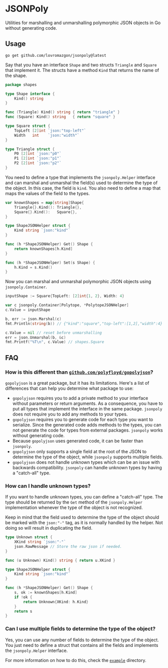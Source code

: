 # JSONPoly

Utilities for marshalling and unmarshalling polymorphic JSON objects in Go
without generating code.

## Usage

```
go get github.com/lovromazgon/jsonpoly@latest
```

Say that you have an interface `Shape` and two structs `Triangle` and `Square`
that implement it. The structs have a method `Kind` that returns the name of
the shape.

```go
package shapes

type Shape interface {
	Kind() string
}

func (Triangle) Kind() string { return "triangle" }
func (Square) Kind() string   { return "square" }

type Square struct {
	TopLeft [2]int `json:"top-left"`
	Width   int    `json:"width"`
}

type Triangle struct {
	P0 [2]int `json:"p0"`
	P1 [2]int `json:"p1"`
	P2 [2]int `json:"p2"`
}
```

You need to define a type that implements the `jsonpoly.Helper` interface and
can marshal and unmarshal the field(s) used to determine the type of the object.
In this case, the field is `kind`. You also need to define a map that maps the
values of the field to the types.

```go
var knownShapes = map[string]Shape{
	Triangle{}.Kind(): Triangle{},
	Square{}.Kind():   Square{},
}

type ShapeJSONHelper struct {
	Kind string `json:"kind"`
}

func (h *ShapeJSONHelper) Get() Shape {
	return knownShapes[h.Kind]
}

func (h *ShapeJSONHelper) Set(s Shape) {
	h.Kind = s.Kind()
}
```

Now you can marshal and unmarshal polymorphic JSON objects using `jsonpoly.Container`.

```go
inputShape := Square{TopLeft: [2]int{1, 2}, Width: 4}

var c jsonpoly.Container[Polytope, *PolytopeJSONHelper]
c.Value = inputShape

b, err := json.Marshal(c)
fmt.Println(string(b)) // {"kind":"square","top-left":[1,2],"width":4}

c.Value = nil // reset before unmarshalling
err = json.Unmarshal(b, &c)
fmt.Printf("%T\n", c.Value) // shapes.Square
```

## FAQ

### How is this different than [`github.com/polyfloyd/gopolyjson`](https://github.com/polyfloyd/gopolyjson)?

`gopolyjson` is a great package, but it has its limitations. Here's a list of
differences that can help you determine what package to use:

- `gopolyjson` requires you to add a private method to your interface without
  parameters or return arguments. As a consequence, you have to put all types
  that implement the interface in the same package. `jsonpoly` does not require
  you to add any methods to your types.
- `gopolyjson` requires you to generate code for each type you want to serialize.
  Since the generated code adds methods to the types, you can not generate the
  code for types from external packages. `jsonpoly` works without generating code.
- Because `gopolyjson` uses generated code, it can be faster than `jsonpoly`.
- `gopolyjson` only supports a single field at the root of the JSON to determine
  the type of the object, while `jsonpoly` supports multiple fields.
- `gopolyjson` does not handle unknown types which can be an issue with
  backwards compatibility. `jsonpoly` can handle unknown types by having a
  "catch-all" type.

### How can I handle unknown types?

If you want to handle unknown types, you can define a "catch-all" type. The type
should be returned by the `Get` method of the `jsonpoly.Helper` implementation
whenever the type of the object is not recognized.

Keep in mind that the field used to determine the type of the object should be
marked with the `json:"-"` tag, as it is normally handled by the helper. Not
doing so will result in duplicating the field.

```go
type Unknown struct {
    XKind string `json:"-"`
    json.RawMessage // Store the raw json if needed.
}

func (u Unknown) Kind() string { return u.XKind }

type ShapeJSONHelper struct {
    Kind string `json:"kind"`
}

func (h *ShapeJSONHelper) Get() Shape {
    s, ok := knownShapes[h.Kind]
    if !ok {
        return Unknown{XKind: h.Kind}
    }
    return s
}
```

### Can I use multiple fields to determine the type of the object?

Yes, you can use any number of fields to determine the type of the object. You
just need to define a struct that contains all the fields and implements the
`jsonpoly.Helper` interface.

For more information on how to do this, check the [`example`](./example) directory.
